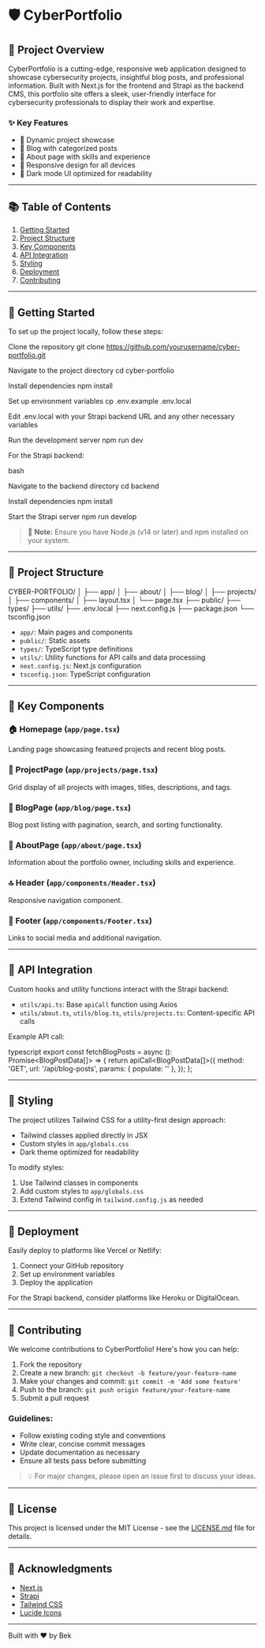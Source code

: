 # 🛡️ CyberPortfolio

## 🌟 Project Overview

CyberPortfolio is a cutting-edge, responsive web application designed to showcase cybersecurity projects, insightful blog posts, and professional information. Built with Next.js for the frontend and Strapi as the backend CMS, this portfolio site offers a sleek, user-friendly interface for cybersecurity professionals to display their work and expertise.

### ✨ Key Features

- 🚀 Dynamic project showcase
- 📝 Blog with categorized posts
- 👤 About page with skills and experience
- 📱 Responsive design for all devices
- 🌙 Dark mode UI optimized for readability

---

## 📚 Table of Contents

1. [Getting Started](#-getting-started)
2. [Project Structure](#-project-structure)
3. [Key Components](#-key-components)
4. [API Integration](#-api-integration)
5. [Styling](#-styling)
6. [Deployment](#-deployment)
7. [Contributing](#-contributing)

---

## 🚀 Getting Started

To set up the project locally, follow these steps: 

Clone the repository
git clone https://github.com/yourusername/cyber-portfolio.git

Navigate to the project directory
cd cyber-portfolio

Install dependencies
npm install

Set up environment variables
cp .env.example .env.local

Edit .env.local with your Strapi backend URL and any other necessary variables

Run the development server
npm run dev

For the Strapi backend:

bash

Navigate to the backend directory
cd backend

Install dependencies
npm install

Start the Strapi server
npm run develop

> 📌 **Note:** Ensure you have Node.js (v14 or later) and npm installed on your system.

---

## 📁 Project Structure

CYBER-PORTFOLIO/
│
├── app/
│ ├── about/
│ ├── blog/
│ ├── projects/
│ ├── components/
│ ├── layout.tsx
│ └── page.tsx
├── public/
├── types/
├── utils/
├── .env.local
├── next.config.js
├── package.json
└── tsconfig.json

- `app/`: Main pages and components
- `public/`: Static assets
- `types/`: TypeScript type definitions
- `utils/`: Utility functions for API calls and data processing
- `next.config.js`: Next.js configuration
- `tsconfig.json`: TypeScript configuration

---

## 🧩 Key Components

### 🏠 Homepage (`app/page.tsx`)
Landing page showcasing featured projects and recent blog posts.

### 💼 ProjectPage (`app/projects/page.tsx`)
Grid display of all projects with images, titles, descriptions, and tags.

### 📰 BlogPage (`app/blog/page.tsx`)
Blog post listing with pagination, search, and sorting functionality.

### 👤 AboutPage (`app/about/page.tsx`)
Information about the portfolio owner, including skills and experience.

### 🔝 Header (`app/components/Header.tsx`)
Responsive navigation component.

### 🔻 Footer (`app/components/Footer.tsx`)
Links to social media and additional navigation.

---

## 🔌 API Integration

Custom hooks and utility functions interact with the Strapi backend:

- `utils/api.ts`: Base `apiCall` function using Axios
- `utils/about.ts`, `utils/blog.ts`, `utils/projects.ts`: Content-specific API calls

Example API call:

typescript
export const fetchBlogPosts = async (): Promise<BlogPostData[]> => {
return apiCall<BlogPostData[]>({
method: 'GET',
url: '/api/blog-posts',
params: { populate: '' },
});
};

---

## 🎨 Styling

The project utilizes Tailwind CSS for a utility-first design approach:

- Tailwind classes applied directly in JSX
- Custom styles in `app/globals.css`
- Dark theme optimized for readability

To modify styles:
1. Use Tailwind classes in components
2. Add custom styles to `app/globals.css`
3. Extend Tailwind config in `tailwind.config.js` as needed

---

## 🚢 Deployment

Easily deploy to platforms like Vercel or Netlify:

1. Connect your GitHub repository
2. Set up environment variables
3. Deploy the application

For the Strapi backend, consider platforms like Heroku or DigitalOcean.

---

## 🤝 Contributing

We welcome contributions to CyberPortfolio! Here's how you can help:

1. Fork the repository
2. Create a new branch: `git checkout -b feature/your-feature-name`
3. Make your changes and commit: `git commit -m 'Add some feature'`
4. Push to the branch: `git push origin feature/your-feature-name`
5. Submit a pull request

### Guidelines:
- Follow existing coding style and conventions
- Write clear, concise commit messages
- Update documentation as necessary
- Ensure all tests pass before submitting

> 💡 For major changes, please open an issue first to discuss your ideas.

---

## 📄 License

This project is licensed under the MIT License - see the [LICENSE.md](LICENSE.md) file for details.

---

## 🙏 Acknowledgments

- [Next.js](https://nextjs.org/)
- [Strapi](https://strapi.io/)
- [Tailwind CSS](https://tailwindcss.com/)
- [Lucide Icons](https://lucide.dev/)

---

Built with ❤️ by Bek